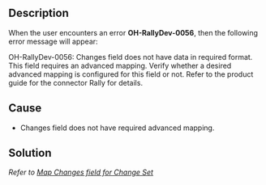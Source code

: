 ## Description

When the user encounters an error **OH-RallyDev-0056**, then the following error message will appear:

OH-RallyDev-0056: Changes field does not have data in required format. This field requires an advanced mapping. Verify whether a desired advanced mapping is configured for this field or not. Refer to the product guide for the connector Rally for details.

## Cause
* Changes field does not have required advanced mapping.

## Solution
*Refer to [Map Changes field for Change Set](../../../../rally.md#map-changes-field-for-change-set)*
